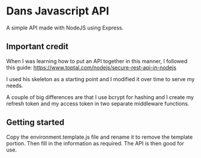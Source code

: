 # Dans Javascript API

A simple API made with NodeJS using Express.

## Important credit

When I was learning how to put an API together in this manner, I followed this guide: https://www.toptal.com/nodejs/secure-rest-api-in-nodejs

I used his skeleton as a starting point and I modified it over time to serve my needs.

A couple of big differences are that I use bcrypt for hashing and I create my refresh token and my access token in two separate middleware functions.

## Getting started

Copy the environment.template.js file and rename it to remove the template portion. Then fill in the information as required.
The API is then good for use.
